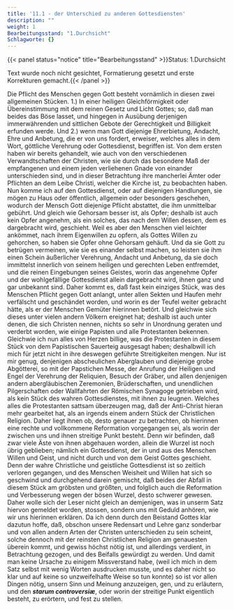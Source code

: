 ```yaml
---
title: '11.1 - der Unterschied zu anderen Gottesdiensten'
description: ""
weight: 1
Bearbeitungsstand: "1.Durchsicht"
Schlagworte: {}
---
```


{{< panel status="notice" title="Bearbeitungsstand" >}}Status: 1.Durchsicht

Text wurde noch nicht gesichtet, Formatierung gesetzt und erste Korrekturen gemacht.{{< /panel >}}

<!-- Seite 478 -->



Die Pflicht des Menschen gegen Gott besteht
vornämlich in diesen zwei allgemeinen Stücken.
1.) In einer heiligen Gleichförmigkeit oder
Übereinstimmung mit dem reinen Gesetz und
Licht Gottes; so, daß man beides das Böse
lasset, und hingegen in Ausübung derjenigen immerwährenden
und sittlichen Gebote der Gerechtigkeit
und Billigkeit erfunden werde. Und
2.) wenn man Gott diejenige Ehrerbietung, Andacht,
Ehre und Anbetung, die er von uns
fordert, erweiser, welches alles in dem Wort,
göttliche Verehrung oder Gottesdienst, begriffen
ist. Von dem ersten haben wir bereits gehandelt,
wie auch von den verschiedenen Verwandtschaften
der Christen, wie sie durch das besondere
Maß der empfangenen und einem jeden verliehenen
Gnade von einander unterschieden sind, und in dieser
Betrachtung ihre mancherlei Ämter oder Pflichten
an dem Leibe Christi, welcher die Kirche ist, zu beobachten
haben. Nun komme ich auf den Gottesdienst,
oder auf diejenigen Handlungen, sie mögen zu
Haus oder öffentlich, allgemein oder besonders geschehen,
wodurch der Mensch Gott diejenige Pflicht
abstattet, die ihm unmittelbar gebührt. Und gleich<!-- Seite 479 -->
wie Gehorsam besser ist, als Opfer; deshalb ist auch
kein Opfer angenehm, als ein solches, das nach dem
Willen dessen, dem es dargebracht wird, geschieht.
Weil es aber den Menschen viel leichter ankömmet,
nach ihrem Eigenwillen zu opfern, als Gottes Willen
zu gehorchen, so haben sie Opfer ohne Gehorsam
gehäuft. Und da sie Gott zu betrügen vermeinen,
wie sie es einander selbst machen, so leisten sie
ihm einen Schein äußerlicher Verehrung, Andacht
und Anbetung, da sie doch immittelst innerlich von
seinem heiligen und gerechten Leben entfremdet, und
die reinen Eingebungen seines Geistes, worin das
angenehme Opfer und der wohlgefällige Gottesdienst
allein dargebracht wird, ihnen ganz und gar unbekannt
sind. Daher kommt es, daß fast kein einziges Stück,
was des Menschen Pflicht gegen Gott anlangt, unter
allen Sekten und Haufen mehr verfälscht und geschändet
worden, und worin es der Teufel weiter
gebracht hätte, als er der Menschen Gemüter hierinnen
betört. Und gleichwie sich dieses unter vielen
andern Völkern ereignet hat; deshalb ist auch unter denen,
die sich Christen nennen, nichts so sehr in Unordnung
geraten und verderbt worden, wie einige Papisten
und alle Protestanten bekennen. Gleichwie
ich nun alles von Herzen billige, was die Protestanten
in diesem Stück von dem Papistischen Sauerteig
ausgesagt haben; deshalbwill ich mich für jetzt nicht
in ihre deswegen geführte Streitigkeiten mengen. Nur
ist mir genug, denjenigen abscheulichen Aberglauben
und diejenige grobe Abgötterei, so mit der Papstichen
Messe, der Anrufung der Heiligen und Engel
der Verehrung der Reliquien, Besuch der
Gräber, und allen denjenigen andern abergläubischen
Zeremonien, Brüderschaften, und unendlichen
Pilgerschaften oder Wallfahrten der Römischen
Synagoge getrieben wird, als kein Stück<!-- Seite 480 -->
des wahren Gottesdienstes, mit ihnen zu leugnen.
Welches alles die Protestanten sattsam überzeugen
mag, daß der Anti-Christ hieran mehr gearbeitet hat,
als an irgends einem andern Stück der Christlichen
Religion. Daher liegt ihnen ob, desto genauer zu
betrachten, ob hierinnen eine rechte und vollkommene
Reformation vorgegangen sei, als worin der zwischen
uns und ihnen streitige Punkt besteht. Denn
wir befinden, daß zwar viele Äste von ihnen abgehauen
worden, allein die Wurzel ist noch übrig geblieben;
nämlich ein Gottesdienst, der in und aus
des Menschen Willen und Geist, und nicht durch und
von dem Geist Gottes geschieht. Denn der wahre
Christliche und geistliche Gottesdienst ist so zeitlich
verloren gegangen, und des Menschen Weisheit und
Willen hat sich so geschwind und durchgehend darein
gemischt, daß beides der Abfall in diesem Stück
am gröbsten und größten, und folglich auch die Reformation
und Verbesserung wegen der bösen Wurzel,
desto schwerer gewesen. Daher wolle sich der
Leser nicht gleich an demjenigen, was in unserm Satz
hiervon gemeldet worden, stossen, sondern uns mit Geduld
anhören, wie wir uns hierinnen erklären. Da
ich denn durch den Beistand Gottes klar dazutun
hoffe, daß, obschon unsere Redensart und Lehre
ganz sonderbar und von allen andern Arten der Christen
unterschieden zu sein scheint, solche dennoch mit
der reinsten Christlichen Religion am genauesten
überein kommt, und gewiss höchst nötig ist, und
allerdings verdient, in Betrachtung gezogen, und
des Beifalls gewürdigt zu werden. Und damit man
keine Ursache zu einigem Missverstand habe, (weil ich
mich in dem Satz selbst mit wenig Worten ausdrucken
musste, und es daher nicht so klar und auf keine so unzweifelhafte
Weise so tun konnte) so ist vor allen
Dingen nötig, unsern Sinn und Meinung anzuzeigen,<!-- Seite 481 -->
gen, und zu erläutern, und den ***starum controversiæ***,
oder worin der streitige Punkt eigentlich besteht,
zu erörtern, und fest zu stellen.

